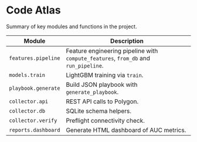# Code Atlas

Summary of key modules and functions in the project.

| Module | Description |
| ------ | ----------- |
| `features.pipeline` | Feature engineering pipeline with `compute_features`, `from_db` and `run_pipeline`. |
| `models.train` | LightGBM training via `train`. |
| `playbook.generate` | Build JSON playbook with `generate_playbook`. |
| `collector.api` | REST API calls to Polygon. |
| `collector.db` | SQLite schema helpers. |
| `collector.verify` | Preflight connectivity check. |
| `reports.dashboard` | Generate HTML dashboard of AUC metrics. |

